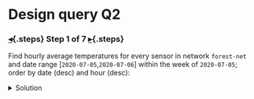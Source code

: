 <div class="top">

# Design query Q2
### [◂](command:katapod.loadPage?step4){.steps} Step 1 of 7 [▸](command:katapod.loadPage?step6){.steps}
</div>

Find hourly average temperatures for every sensor in network `forest-net` and date range [`2020-07-05`,`2020-07-06`] within the week of `2020-07-05`; 
order by date (desc) and hour (desc):

<details>
  <summary>Solution</summary>

```sql
SELECT date_hour, avg_temperature, 
       latitude, longitude, sensor 
FROM temperatures_by_network
WHERE network    = 'forest-net'
  AND week       = '2020-07-05'
  AND date_hour >= '2020-07-05'
  AND date_hour  < '2020-07-07';
```{{execute}}

</details>

<br/>

Find hourly average temperatures for every sensor in network `forest-net` and date range [`2020-07-04`,`2020-07-06`] within the weeks of `2020-06-28` and `2020-07-05`; 
order by date (desc) and hour (desc):

<details>
  <summary>Solution 1</summary>

```sql
SELECT date_hour, avg_temperature, 
       latitude, longitude, sensor 
FROM temperatures_by_network
WHERE network    = 'forest-net'
  AND week       = '2020-07-05'
  AND date_hour >= '2020-07-04'
  AND date_hour  < '2020-07-07';
  
SELECT date_hour, avg_temperature, 
       latitude, longitude, sensor 
FROM temperatures_by_network
WHERE network    = 'forest-net'
  AND week       = '2020-06-28'
  AND date_hour >= '2020-07-04'
  AND date_hour  < '2020-07-07';  
```{{execute}}

</details>

<details>
  <summary>Solution 2</summary>

```sql
SELECT date_hour, avg_temperature, 
       latitude, longitude, sensor 
FROM temperatures_by_network
WHERE network    = 'forest-net'
  AND week      IN ('2020-07-05','2020-06-28')
  AND date_hour >= '2020-07-04'
  AND date_hour  < '2020-07-07';  
```{{execute}}

</details>

[continue](command:katapod.loadPage?step6){.orange_bar}